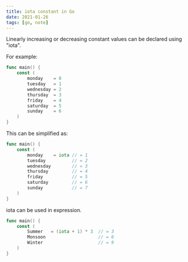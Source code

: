 ```yaml
---
title: iota constant in Go
date: 2021-01-26
tags: [go, note]
---
```


Linearly increasing or decreasing constant values can be declared
using "iota".

For example:

```go
func main() {
    const (
        monday    = 0
        tuesday   = 1
        wednesday = 2
        thursday  = 3
        friday    = 4
        saturday  = 5
        sunday    = 6
    )
}
```

This can be simplified as:

```go
func main() {
    const (
        monday    = iota // = 1
        tuesday          // = 2
        wednesday        // = 3
        thursday         // = 4
        friday           // = 5
        saturday         // = 6
        sunday           // = 7
    )
}
```

iota can be used in expression.

```go
func main() {
    const (
        Summer   = (iota + 1) * 3  // = 3
        Monsoon                    // = 6
        Winter                     // = 9
    )
}
```
